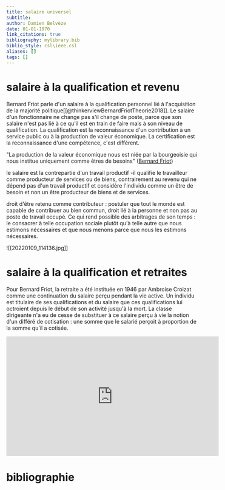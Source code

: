 ```yaml
---
title: salaire universel
subtitle:
author: Damien Belvèze
date: 01-01-1970
link_citations: true
bibliography: mylibrary.bib
biblio_style: csl\ieee.csl
aliases: []
tags: []
---
```


# salaire à la qualification et revenu

Bernard Friot parle d'un salaire à la qualification personnel lié à l'acquisition de la majorité politique[[@thinkerviewBernardFriotTheorie2018]]. 
Le salaire d'un fonctionnaire ne change pas s'il change de poste, parce que son salaire n'est pas lié à ce qu'il est en train de faire mais à son niveau de qualification. La qualification est la reconnaissance d'un contribution à un service public ou à la production de valeur économique. La certification est la reconnaissance d'une compétence, c'est différent. 

"La production de la valeur économique nous est niée par la bourgeoisie qui nous institue uniquement comme êtres de besoins" ([Bernard Friot](https://www.youtube.com/watch?v=zrS-OkFTLkc))

le salaire est la contrepartie d'un travail productif -il qualifie le travailleur comme producteur de services ou de biens, contrairement au revenu qui ne dépend pas d'un travail productif et considère l'individu comme un être de besoin et non un être producteur de biens et de services. 

droit d'être retenu comme contributeur : postuler que tout le monde est capable de contribuer au bien commun, droit lié à la personne et non pas au poste de travail occupé. Ce qui rend possible des arbitrages de son temps : le consacrer à telle occupation sociale plutôt qu'à telle autre que nous estimons nécessaires et que nous menons parce que nous les estimons nécessaires. 

![[20220109_114136.jpg]]

# salaire à la qualification et retraites

Pour Bernard Friot, la retraite a été instituée en 1946 par Ambroise Croizat comme une continuation du salaire perçu pendant la vie active.  Un individu est titulaire de ses qualifications et du salaire que ces qualifications lui octroient depuis le début de son activité jusqu'à la mort.
La classe dirigeante n'a eu de cesse de substituer à ce salaire perçu à vie la notion d'un différé de cotisation : une somme que le salarié perçoit à proportion de la somme qu'il a cotisée.

<iframe width="560" height="315" src="https://www.youtube.com/embed/OZ9wTeWodko?start=1456" title="YouTube video player" frameborder="0" allow="accelerometer; autoplay; clipboard-write; encrypted-media; gyroscope; picture-in-picture; web-share" allowfullscreen></iframe>


# bibliographie

